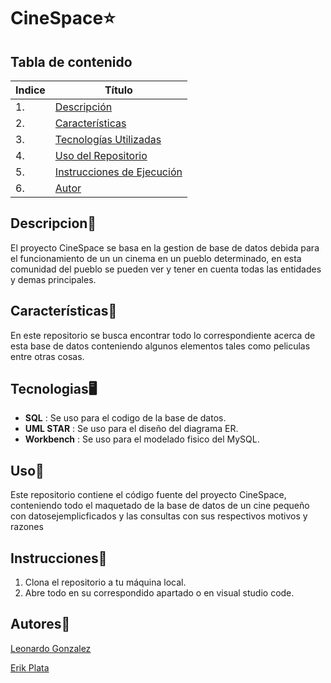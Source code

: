 # CineSpace⭐

## Tabla de contenido
| Indice | Título  |
|--|--|
| 1. | [Descripción](#Descripcion) |
| 2. | [Características](#Características) |
| 3. | [Tecnologías Utilizadas](#Tecnologias) |
| 4. | [Uso del Repositorio](#Uso) |
| 5. | [Instrucciones de Ejecución](#Instrucciones) |
| 6. | [Autor](#Autores) |

## Descripcion🚀

El proyecto CineSpace se basa en la gestion de base de datos debida para el funcionamiento de un un cinema en un pueblo determinado, en esta comunidad del pueblo se pueden ver y tener en cuenta todas las entidades y demas principales.

## Características🧮

En este repositorio se busca encontrar todo lo correspondiente acerca de esta base de datos conteniendo algunos elementos tales como peliculas entre otras cosas.

## Tecnologias🖥️ 

- **SQL** : Se uso para el codigo de la base de datos.
- **UML STAR** : Se uso para el diseño del diagrama ER.
- **Workbench** : Se uso para el modelado fisico del MySQL.

## Uso📝

Este repositorio contiene el código fuente del proyecto CineSpace, conteniendo todo el maquetado de la base de datos de un cine pequeño con datosejemplicficados y las consultas con sus respectivos motivos y razones

## Instrucciones📐

1. Clona el repositorio a tu máquina local. 
2. Abre todo en su correspondido apartado o en visual studio code.


## Autores👤

[Leonardo Gonzalez](https://github.com/DLeonardoG) 

[Erik Plata](https://github.com/ErikSneyPlata)
